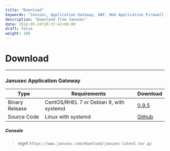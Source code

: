 ```yaml
---
title: "Download"
keywords: "Janusec, Application Gateway, WAF, Web Application Firewall, WebCruiser, Web Vulnerability Scanner"
description: "Download from Janusec"
date: 2018-05-24T20:37:42+08:00
draft: false
weight: 100
---
```


# Download
----

### Janusec Application Gateway  

| Type     | Requirements | Download |
|----------|--------------|----------|
|Binary Release | CentOS/RHEL 7 or Debian 9, with systemd | [0.9.5](https://www.janusec.com/download/janusec-latest.tar.gz)    |
|Source Code          | Linux with systemd                      | [Github](https://github.com/Janusec/janusec) |


##### Console  
> wget `https://www.janusec.com/download/janusec-latest.tar.gz`   



